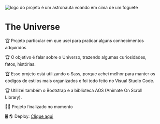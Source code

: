 ![logo do projeto é um astronauta voando em cima de um foguete](https://user-images.githubusercontent.com/107943147/194571189-5ed3b7b7-e951-4212-9977-39c7b6f97be5.png)

# The Universe

:trophy: Projeto particular em que usei para praticar alguns conhecimentos adquiridos.

:trophy: O objetivo é falar sobre o Universo, trazendo algumas curiosidades, fatos, histórias.

:trophy: Esse projeto está utilizando o Sass, porque achei melhor para manter os códigos de estilos mais organizados e foi todo feito no Visual Studio Code.

:trophy: Utilizei também o Bootstrap e a biblioteca AOS (Animate On Scroll Library).

:man_technologist: Projeto finalizado no momento

:desktop_computer: :earth_americas: Deploy: [Clique aqui](https://gatti96.github.io/the-universe/)
